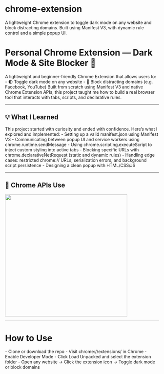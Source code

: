 # chrome-extension
 A lightweight Chrome extension to toggle dark mode on any website and block distracting domains. Built using Manifest V3, with dynamic rule control and a simple popup UI.
<h1> Personal Chrome Extension — Dark Mode & Site Blocker 🚀</h1>
A lightweight and beginner-friendly Chrome Extension that allows users to:
- 🌓 Toggle dark mode on any website
- 🚫 Block distracting domains (e.g. Facebook, YouTube)
Built from scratch using Manifest V3 and native Chrome Extension APIs, this project taught me how to build a real browser tool that interacts with tabs, scripts, and declarative rules.
<hr>
<h2><b>💡 What I Learned</b></h2>
This project started with curiosity and ended with confidence. Here’s what I explored and implemented:
- Setting up a valid manifest.json using Manifest V3
- Communicating between popup UI and service workers using chrome.runtime.sendMessage
- Using chrome.scripting.executeScript to inject custom styling into active tabs
- Blocking specific URLs with chrome.declarativeNetRequest (static and dynamic rules)
- Handling edge cases: restricted chrome:// URLs, serialization errors, and background script persistence
- Designing a clean popup with HTML/CSS/JS<br>
<hr>
<h2>🧩 Chrome APIs Use</h2>
<img src="assets/asset.png" width="400"/>
<hr>
<h1> How to Use</h1>
- Clone or download the repo
- Visit chrome://extensions/ in Chrome
- Enable Developer Mode
- Click Load Unpacked and select the extension folder
- Open any website → Click the extension icon → Toggle dark mode or block domains


